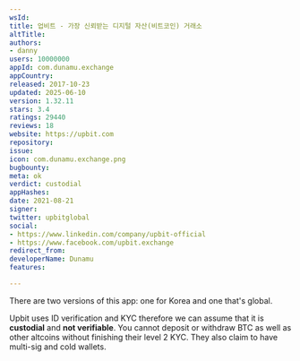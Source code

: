```yaml
---
wsId: 
title: 업비트 - 가장 신뢰받는 디지털 자산(비트코인) 거래소
altTitle: 
authors:
- danny
users: 10000000
appId: com.dunamu.exchange
appCountry: 
released: 2017-10-23
updated: 2025-06-10
version: 1.32.11
stars: 3.4
ratings: 29440
reviews: 18
website: https://upbit.com
repository: 
issue: 
icon: com.dunamu.exchange.png
bugbounty: 
meta: ok
verdict: custodial
appHashes: 
date: 2021-08-21
signer: 
twitter: upbitglobal
social:
- https://www.linkedin.com/company/upbit-official
- https://www.facebook.com/upbit.exchange
redirect_from: 
developerName: Dunamu
features: 

---
```


There are two versions of this app: one for Korea and one that's global. 

Upbit uses ID verification and KYC therefore we can assume that it is **custodial** and **not verifiable**. You cannot deposit or withdraw BTC as well as other altcoins without finishing their level 2 KYC. They also claim to have multi-sig and cold wallets.
